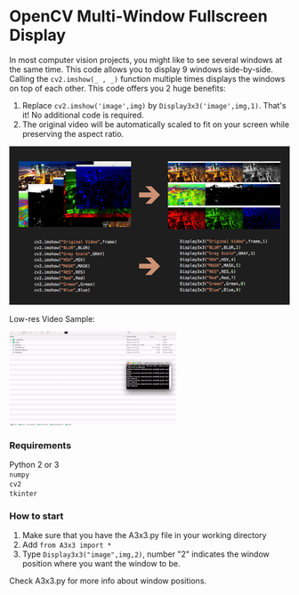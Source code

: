 # OpenCV Multi-Window Fullscreen Display

In most computer vision projects, you might like to see several windows at the same time. This code allows you to display 9 windows side-by-side. 
Calling the <code>cv2.imshow(_ , _)</code> function multiple times displays the windows on top of each other. This code offers you 2 huge benefits:
1) Replace <code>cv2.imshow('image',img)</code> by <code>Display3x3('image',img,1)</code>. That's it! No additional code is required.
2) The original video will be automatically scaled to fit on your screen while preserving the aspect ratio.

![image text](https://github.com/engakob/OpenCV-Multi-Window-Fullscreen-Display/blob/master/Media/Pic1.jpg)


Low-res Video Sample:

![image text](https://github.com/engakob/OpenCV-Multi-Window-Fullscreen-Display/blob/master/Media/gif.gif)

### Requirements
Python 2 or 3\
`numpy`\
`cv2`\
`tkinter`

### How to start
1) Make sure that you have the A3x3.py file in your working directory
2) Add <code>from A3x3 import *</code>
3) Type <code>Display3x3("image",img,2)</code>, number "2" indicates the window position where you want the window to be.

Check A3x3.py for more info about window positions.